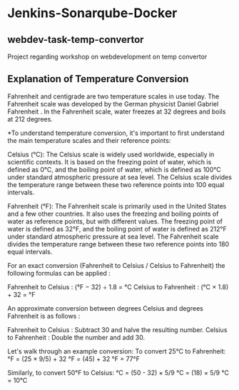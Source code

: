 # Jenkins-Sonarqube-Docker

## webdev-task-temp-convertor

Project regarding workshop on webdevelopment on temp convertor

## Explanation of Temperature Conversion

Fahrenheit and centigrade are two temperature scales in use today. The Fahrenheit scale was developed by the German physicist Daniel Gabriel Fahrenheit . In the Fahrenheit scale, water freezes at 32 degrees and boils at 212 degrees.

*To understand temperature conversion, it's important to first understand the  main temperature scales and their reference points:

Celsius (°C):
The Celsius scale is widely used worldwide, especially in scientific contexts. It is based on the freezing point of water, which is defined as 0°C, and the boiling point of water, which is defined as 100°C under standard atmospheric pressure at sea level. The Celsius scale divides the temperature range between these two reference points into 100 equal intervals.

Fahrenheit (°F):
The Fahrenheit scale is primarily used in the United States and a few other countries. It also uses the freezing and boiling points of water as reference points, but with different values. The freezing point of water is defined as 32°F, and the boiling point of water is defined as 212°F under standard atmospheric pressure at sea level. The Fahrenheit scale divides the temperature range between these two reference points into 180 equal intervals.

For an exact conversion (Fahrenheit to Celsius / Celsius to Fahrenheit) the following formulas can be applied :

Fahrenheit to Celsius : (°F − 32) ÷ 1.8 = °C
Celsius to Fahrenheit : (°C × 1.8) + 32 = °F

An approximate conversion between degrees Celsius and degrees Fahrenheit is as follows :

Fahrenheit to Celsius : Subtract 30 and halve the resulting number.
Celsius to Fahrenheit : Double the number and add 30.

Let's walk through an example conversion:
To convert 25°C to Fahrenheit:
°F = (25 × 9/5) + 32
°F = (45) + 32
°F = 77°F

Similarly, to convert 50°F to Celsius:
°C = (50 - 32) × 5/9
°C = (18) × 5/9
°C = 10°C
